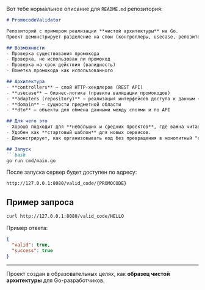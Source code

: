 Вот тебе нормальное описание для `README.md` репозитория:

````markdown
# PromocodeValidator

Репозиторий с примером реализации **чистой архитектуры** на Go.  
Проект демонстрирует разделение на слои (контроллеры, usecase, репозитории, доменная модель, DTO) и принципы SOLID в простом приложении для валидации промокодов.

## Возможности
- Проверка существования промокода  
- Проверка, не использован ли промокод  
- Проверка на срок действия (валидность)  
- Пометка промокода как использованного  

## Архитектура
- **controllers** — слой HTTP-хендлеров (REST API)  
- **usecase** — бизнес-логика (правила валидации промокодов)  
- **adapters (repository)** — реализация интерфейсов доступа к данным (в примере — in-memory / PostgreSQL-заглушка)  
- **domain** — сущности предметной области  
- **dto** — объекты для обмена данными между слоями и по API  

## Для чего это
- Хорошо подходит для **небольших и средних проектов**, где важна читаемость и простота сопровождения.  
- Удобен как **стартовый шаблон** для новых сервисов.  
- Демонстрирует, как организовывать код без превращения в монолитный "спагетти-код".  

## Запуск
```bash
go run cmd/main.go
````

После запуска сервер будет доступен по адресу:

```
http://127.0.0.1:8080/valid_code/{PROMOCODE}
```

## Пример запроса

```bash
curl http://127.0.0.1:8080/valid_code/HELLO
```

Пример ответа:

```json
{
  "valid": true,
  "success": true
}
```

---

Проект создан в образовательных целях, как **образец чистой архитектуры** для Go-разработчиков.

```
